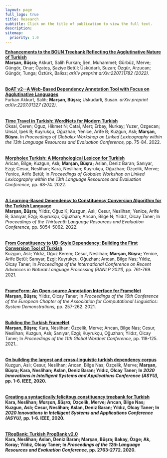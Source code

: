 ```yaml
---
layout: page
full_logo: true
title: Research
subtitle: Click on the title of publication to view the full text.
description: 
sitemap:
  priority: 1.0
---
```

<b> <a href="https://arxiv.org/pdf/2207.11782.pdf">Enhancements to the BOUN Treebank Reflecting the Agglutinative Nature of Turkish</a> </b>
<br>
<b>Marşan, Büşra;</b> Akkurt, Salih Furkan; Şen, Muhammet; Gürbüz, Merve; Güngör, Onur; Özateş, Şaziye Betül; Üsküdarlı, Suzan; Özgür, Arzucan; Güngör, Tunga; Öztürk, Balkız;  <i>arXiv preprint arXiv:2207.11782 (2022).</i>
<br>
<br>
<br>
<b> <a href="https://arxiv.org/abs/2207.01327">BoAT v2--A Web-Based Dependency Annotation Tool with Focus on Agglutinative Languages</a> </b>
<br>
Furkan Akkurt, Salih; <b>Marşan, Büşra;</b> Uskudarli, Susan. <i>arXiv preprint arXiv:2207.01327 (2022).</i>
<br>
<br>
<br>
<b> <a href="https://aclanthology.org/2022.gwll-1.11.pdf">Time Travel in Turkish: WordNets for Modern Turkish</a></b>
<br>
Oksal, Ceren; Oguz, Hikmet N; Catal, Mert; Erbay, Nurkay; Yuzer, Ozgecan; Unsal, Ipek B; Kuyrukçu, Oğuzhan; Yenice, Arife B; Kuzgun, Aslı; <b>Marşan, Büşra.</b> In <i>Proceedings of Globalex Workshop on Linked Lexicography within the 13th Language Resources and Evaluation Conference,</i> pp. 75-84. 2022.
<br>
<br>
<br>
<b> <a href="https://aclanthology.org/2022.gwll-1.10.pdf">Morpholex Turkish: A Morphological Lexicon for Turkish</a></b>
<br>
Arican, Bilge; Kuzgun, Aslı; <b>Marşan, Büşra;</b> Aslan, Deniz Baran; Sanıyar, Ezgi; Cesur, Neslihan; Kara, Neslihan; Kuyrukçu, Oğuzhan; Özçelik, Merve; Yenice, Arife Betül; In <i>Proceedings of Globalex Workshop on Linked Lexicography within the 13th Language Resources and Evaluation Conference,</i> pp. 68-74. 2022.
<br>
<br>
<br>
<b> <a href="https://aclanthology.org/2022.lrec-1.540.pdf">A Learning-Based Dependency to Constituency Conversion Algorithm for the Turkish Language</a></b>
<br>
<b>Marşan, Büşra;</b> Yıldız, Oğuz K; Kuzgun, Aslı; Cesur, Neslihan; Yenice, Arife B; Sanıyar, Ezgi; Kuyrukçu, Oğuzhan; Arıcan, Bilge N; Yıldız, Olcay Taner;  In <i>Proceedings of the Thirteenth Language Resources and Evaluation Conference,</i> pp. 5054-5062. 2022.
<br>
<br>
<br>
<b> <a href="https://aclanthology.org/2021.ranlp-1.87.pdf">From Constituency to UD-Style Dependency: Building the First Conversion Tool of Turkish</a></b>
<br>
Kuzgun, Aslı; Yıldız, Oğuz Kerem; Cesur, Neslihan; <b>Marşan, Büşra;</b> Yenice, Arife Betül; Sanıyar, Ezgi; Kuyrukçu, Oğuzhan; Arıcan, Bilge Nas; Yıldız, Olcay Taner; In <i>Proceedings of the International Conference on Recent Advances in Natural Language Processing (RANLP 2021),</i> pp. 761-769. 2021.
<br>
<br>
<br>
<b> <a href="https://aclanthology.org/2021.eacl-demos.pdf#page=271">FrameForm: An Open-source Annotation Interface for FrameNet</a></b>
<br>
<b>Marşan, Büşra;</b> Yıldız, Olcay Taner; In <i>Proceedings of the 16th Conference of the European Chapter of the Association for Computational Linguistics: System Demonstrations,</i> pp. 257-262. 2021.
<br>
<br>
<br>
<b> <a href="https://aclanthology.org/2021.gwc-1.14.pdf">Building the Turkish FrameNet</a></b>
<br>
<b>Marşan, Büşra;</b> Kara, Neslihan; Özçelik, Merve; Arıcan, Bilge Nas; Cesur, Neslihan; Kuzgun, Aslı; Sanıyar, Ezgi; Kuyrukçu, Oğuzhan; Yıldız, Olcay Taner; In <i>Proceedings of the 11th Global Wordnet Conference,</i> pp. 118-125. 2021..
<br>
<br>
<br>
<b> <a href="https://www.researchgate.net/profile/Olcay-Yildiz/publication/344829532_On_Building_the_Largest_and_Cross-Linguistic_Turkish_Dependency_Corpus/links/5f92650992851c14bcded948/On-Building-the-Largest-and-Cross-Linguistic-Turkish-Dependency-Corpus.pdf">On building the largest and cross-linguistic turkish dependency corpus</a></b>
<br>
Kuzgun, Aslı; Cesur, Neslihan; Arıcan, Bilge Nas; Özçelik, Merve; <b>Marşan, Büşra;</i> Kara, Neslihan; Aslan, Deniz Baran; Yıldız, Olcay Taner; In <i>2020 Innovations in Intelligent Systems and Applications Conference (ASYU),</i> pp. 1-6. IEEE, 2020.
<br>
<br>
<br>
<b> <a href="https://www.researchgate.net/profile/Olcay-Yildiz/publication/344829282_Creating_A_Syntactically_Felicitous_Constituency_Treebank_For_Turkish/links/5f92633c458515b7cf96b733/Creating-A-Syntactically-Felicitous-Constituency-Treebank-For-Turkish.pdf">Creating a syntactically felicitous constituency treebank for Turkish</a></b>
<br>
Kara, Neslihan; <i>Marşan, Büşra;</i> Özçelik, Merve; Arıcan, Bilge Nas; Kuzgun, Aslı; Cesur, Neslihan; Aslan, Deniz Baran; Yıldız, Olcay Taner; In <i>2020 Innovations in Intelligent Systems and Applications Conference (ASYU),</i> pp. 1-6. IEEE, 2020.
<br>
<br>
<br>
<b> <a href="https://aclanthology.org/2020.lrec-1.336.pdf">TRopBank: Turkish PropBank v2.0</a></b>
<br>
Kara, Neslihan; Aslan, Deniz Baran; <b>Marşan, Büşra;</b> Bakay, Özge; Ak, Koray; Yıldız, Olcay Taner; In <i>Proceedings of the 12th Language Resources and Evaluation Conference,</i> pp. 2763-2772. 2020.
<br>
<br>
<br>
